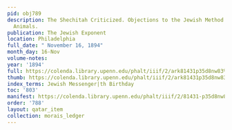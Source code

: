 ```yaml
---
pid: obj789
description: The Shechitah Criticized. Objections to the Jewish Method of Slaughtering
  Animals.
publication: The Jewish Exponent
location: Philadelphia
full_date: " November 16, 1894"
month_day: 16-Nov
volume-notes:
year: '1894'
full: https://colenda.library.upenn.edu/phalt/iiif/2/ark81431p35d8nw83%2FSHA256E-s8935487--16a72c3ac9c948c22f12b7fcb79f1085a2209ec7e48c753e5fd8eee628b6785e.jpeg/full/3500,/0/default.jpg
thumb: https://colenda.library.upenn.edu/phalt/iiif/2/ark81431p35d8nw83%2FSHA256E-s8935487--16a72c3ac9c948c22f12b7fcb79f1085a2209ec7e48c753e5fd8eee628b6785e.jpeg/full/!200,200/0/default.jpg
index_terms: Jewish Messenger|th Birthday
toc: '803'
manifest: https://colenda.library.upenn.edu/phalt/iiif/2/81431-p35d8nw83/manifest
order: '788'
layout: qatar_item
collection: morais_ledger
---
```

